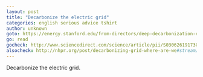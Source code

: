 ```yaml
---
layout: post
title: "Decarbonize the electric grid"
categories: english serious advice tshirt
author: unknown
goto: https://energy.stanford.edu/from-directors/deep-decarbonization-electricity-grid-opportunities-and-challenges?ref=speak.junglestar.org
go: read
gocheck: http://www.sciencedirect.com/science/article/pii/S0306261917300661?ref=speak.junglestar.org
alsocheck: http://nhpr.org/post/decarbonizing-grid-where-are-we#stream/0?ref=speak.junglestar.org
---
```

Decarbonize the electric grid.
